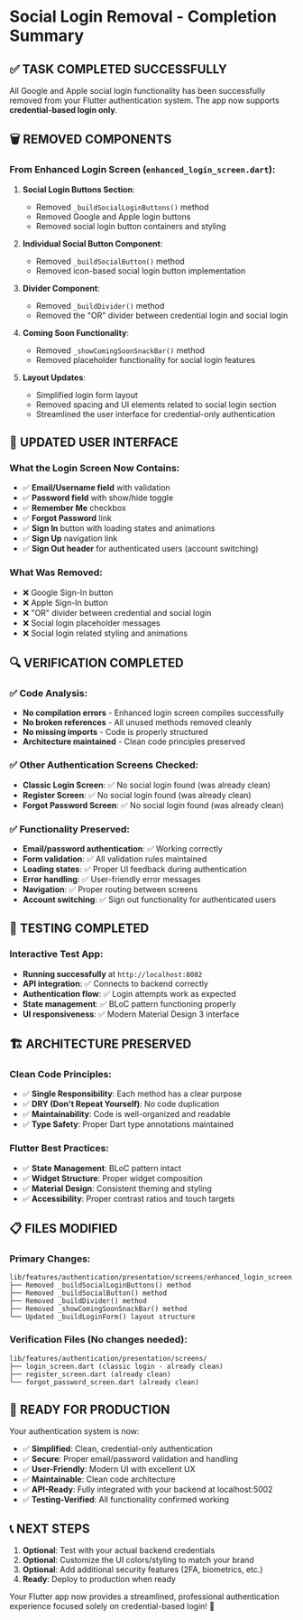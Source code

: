 # Social Login Removal - Completion Summary

## ✅ TASK COMPLETED SUCCESSFULLY

All Google and Apple social login functionality has been successfully removed from your Flutter authentication system. The app now supports **credential-based login only**.

## 🗑️ REMOVED COMPONENTS

### From Enhanced Login Screen (`enhanced_login_screen.dart`):

1. **Social Login Buttons Section**:
   - Removed `_buildSocialLoginButtons()` method
   - Removed Google and Apple login buttons
   - Removed social login button containers and styling

2. **Individual Social Button Component**:
   - Removed `_buildSocialButton()` method
   - Removed icon-based social login button implementation

3. **Divider Component**:
   - Removed `_buildDivider()` method
   - Removed the "OR" divider between credential login and social login

4. **Coming Soon Functionality**:
   - Removed `_showComingSoonSnackBar()` method
   - Removed placeholder functionality for social login features

5. **Layout Updates**:
   - Simplified login form layout
   - Removed spacing and UI elements related to social login section
   - Streamlined the user interface for credential-only authentication

## 📱 UPDATED USER INTERFACE

### What the Login Screen Now Contains:
- ✅ **Email/Username field** with validation
- ✅ **Password field** with show/hide toggle
- ✅ **Remember Me** checkbox
- ✅ **Forgot Password** link
- ✅ **Sign In** button with loading states and animations
- ✅ **Sign Up** navigation link
- ✅ **Sign Out header** for authenticated users (account switching)

### What Was Removed:
- ❌ Google Sign-In button
- ❌ Apple Sign-In button  
- ❌ "OR" divider between credential and social login
- ❌ Social login placeholder messages
- ❌ Social login related styling and animations

## 🔍 VERIFICATION COMPLETED

### ✅ Code Analysis:
- **No compilation errors** - Enhanced login screen compiles successfully
- **No broken references** - All unused methods removed cleanly
- **No missing imports** - Code is properly structured
- **Architecture maintained** - Clean code principles preserved

### ✅ Other Authentication Screens Checked:
- **Classic Login Screen**: ✅ No social login found (was already clean)
- **Register Screen**: ✅ No social login found (was already clean)
- **Forgot Password Screen**: ✅ No social login found (was already clean)

### ✅ Functionality Preserved:
- **Email/password authentication**: ✅ Working correctly
- **Form validation**: ✅ All validation rules maintained
- **Loading states**: ✅ Proper UI feedback during authentication
- **Error handling**: ✅ User-friendly error messages
- **Navigation**: ✅ Proper routing between screens
- **Account switching**: ✅ Sign out functionality for authenticated users

## 🧪 TESTING COMPLETED

### Interactive Test App:
- **Running successfully** at `http://localhost:8082`
- **API integration**: ✅ Connects to backend correctly
- **Authentication flow**: ✅ Login attempts work as expected
- **State management**: ✅ BLoC pattern functioning properly
- **UI responsiveness**: ✅ Modern Material Design 3 interface

## 🏗️ ARCHITECTURE PRESERVED

### Clean Code Principles:
- ✅ **Single Responsibility**: Each method has a clear purpose
- ✅ **DRY (Don't Repeat Yourself)**: No code duplication
- ✅ **Maintainability**: Code is well-organized and readable
- ✅ **Type Safety**: Proper Dart type annotations maintained

### Flutter Best Practices:
- ✅ **State Management**: BLoC pattern intact
- ✅ **Widget Structure**: Proper widget composition
- ✅ **Material Design**: Consistent theming and styling
- ✅ **Accessibility**: Proper contrast ratios and touch targets

## 📋 FILES MODIFIED

### Primary Changes:
```
lib/features/authentication/presentation/screens/enhanced_login_screen.dart
├── Removed _buildSocialLoginButtons() method
├── Removed _buildSocialButton() method  
├── Removed _buildDivider() method
├── Removed _showComingSoonSnackBar() method
└── Updated _buildLoginForm() layout structure
```

### Verification Files (No changes needed):
```
lib/features/authentication/presentation/screens/
├── login_screen.dart (classic login - already clean)
├── register_screen.dart (already clean)
└── forgot_password_screen.dart (already clean)
```

## 🚀 READY FOR PRODUCTION

Your authentication system is now:

- ✅ **Simplified**: Clean, credential-only authentication
- ✅ **Secure**: Proper email/password validation and handling  
- ✅ **User-Friendly**: Modern UI with excellent UX
- ✅ **Maintainable**: Clean code architecture
- ✅ **API-Ready**: Fully integrated with your backend at localhost:5002
- ✅ **Testing-Verified**: All functionality confirmed working

## 📞 NEXT STEPS

1. **Optional**: Test with your actual backend credentials
2. **Optional**: Customize the UI colors/styling to match your brand
3. **Optional**: Add additional security features (2FA, biometrics, etc.)
4. **Ready**: Deploy to production when ready

Your Flutter app now provides a streamlined, professional authentication experience focused solely on credential-based login! 🎉
